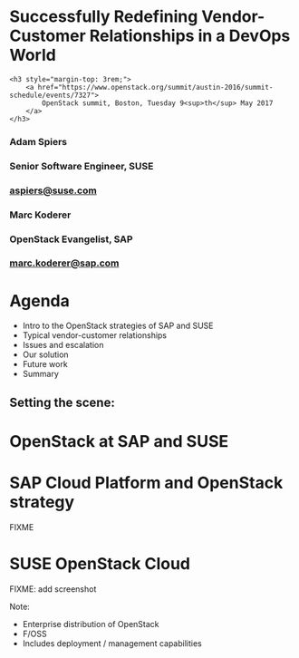 <!-- .slide: data-state="cover" id="cover-page" data-menu-title="Cover slide" data-timing="20" -->
<div class="title">
    <h1>Successfully Redefining Vendor-Customer Relationships in a DevOps World</h1>

    <h3 style="margin-top: 3rem;">
        <a href="https://www.openstack.org/summit/austin-2016/summit-schedule/events/7327">
            OpenStack summit, Boston, Tuesday 9<sup>th</sup> May 2017
        </a>
    </h3>
</div>

<div class="row presenters">
    <div class="presenter presenter-1">
        <h3 class="name">Adam Spiers</h3>
        <h3 class="job-title">Senior Software Engineer, SUSE</h3>
        <h3 class="email"><a href="mailto:aspiers@suse.com">aspiers@suse.com</a></h3>
    </div>
    <div class="presenter presenter-2">
        <h3 class="name">Marc Koderer</h3>
        <h3 class="job-title">OpenStack Evangelist, SAP</h3>
        <h3 class="email"><a href="mailto:marc.koderer@sap.com">marc.koderer@sap.com</a></h3>
    </div>
</div>


<!-- .slide: data-state="normal" id="agenda" data-timing="30" -->
# Agenda

*   Intro to the OpenStack strategies of SAP and SUSE
*   Typical vendor-customer relationships
*   Issues and escalation
*   Our solution
*   Future work
*   Summary


<!-- .slide: data-state="section-break" id="SAP-SUSE-intro" data-menu-title="OpenStack at SAP/SUSE" data-timing="5" -->
## Setting the scene:
# OpenStack at SAP and SUSE


<!-- .slide: data-state="normal" id="SAP-cloud-platform" data-menu-title="SAP cloud strategy" data-timing="30" -->
# SAP Cloud Platform and OpenStack strategy

FIXME


<!-- .slide: data-state="normal" id="SUSE-OpenStack-Cloud" data-timing="30" -->
# SUSE OpenStack Cloud

FIXME: add screenshot

Note:

- Enterprise distribution of OpenStack
- F/OSS
- Includes deployment / management capabilities
